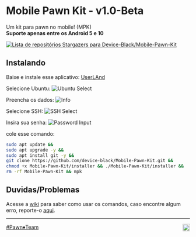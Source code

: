 # Mobile Pawn Kit - v1.0-Beta

Um kit para pawn no mobile! (MPK) <br>
**Suporte apenas entre os Android 5 e 10**

[![Lista de repositórios Stargazers para Device-Black/Mobile-Pawn-Kit](https://reporoster.com/stars/Device-Black/Mobile-Pawn-Kit)](https://github.com/Device-Black/Mobile-Pawn-Kit/stargazers)

## Instalando

Baixe e instale esse aplicativo: [UserLAnd](https://www.mediafire.com/file/oig8r0gzw15jg0y/UserLAnd_2.8.3.apk/file)

Selecione Ubuntu:
![Ubuntu Select](https://github.com/Device-Black/Mobile-Pawn-Kit/raw/DeviceBlack/images/imagem_01.jpg)

Preencha os dados:
![Info](https://github.com/Device-Black/Mobile-Pawn-Kit/raw/DeviceBlack/images/imagem_02.jpg)

Selecione SSH:
![SSH Select](https://github.com/Device-Black/Mobile-Pawn-Kit/raw/DeviceBlack/images/imagem_03.jpg)

Insira sua senha:
![Password Input](https://github.com/Device-Black/Mobile-Pawn-Kit/raw/DeviceBlack/images/imagem_04.jpg)

cole esse comando:

```bash
sudo apt update &&
sudo apt upgrade -y &&
sudo apt install git -y &&
git clone https://github.com/device-black/Mobile-Pawn-Kit.git &&
chmod +x Mobile-Pawn-Kit/installer && ./Mobile-Pawn-Kit/installer &&
rm -rf Mobile-Pawn-Kit && mpk
```

## Duvidas/Problemas

Acesse a [wiki](https://github.com/Device-Black/Mobile-Pawn-Kit/wiki) para saber como usar os comandos, 
caso encontre algum erro, reporte-o 
[aqui](https://github.com/Device-Black/Mobile-Pawn-Kit/issues).

<hr>

[#Pawn♦️Team](https://discord.io/PawnTeam)
<a href="https://discord.io/PawnTeam"><img align="right" alt="PawnTeam - Discord" width="20px" src="https://img.icons8.com/color/512/discord--v2.png" /></a>
